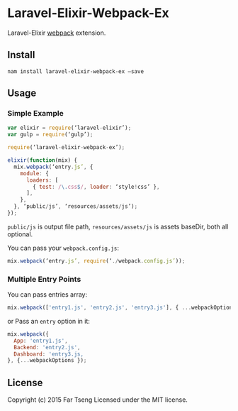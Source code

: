 # Laravel-Elixir-Webpack-Ex

Laravel-Elixir [webpack](https://github.com/webpack/webpack) extension.

## Install
```
nam install laravel-elixir-webpack-ex —save
```

## Usage

### Simple Example

```js
var elixir = require(‘laravel-elixir’);
var gulp = require(‘gulp’);

require(‘laravel-elixir-webpack-ex’);

elixir(function(mix) {
  mix.webpack(‘entry.js’, {
    module: {
      loaders: [
        { test: /\.css$/, loader: ‘style!css’ },
      ],
    },
  }, ‘public/js’, ‘resources/assets/js’);
});
```

`public/js` is output file path, `resources/assets/js` is assets baseDir, both all optional.


You can pass your `webpack.config.js`:

```js
mix.webpack(‘entry.js’, require(‘./webpack.config.js’));
```

### Multiple Entry Points

You can pass entries array:

```js
mix.webpack(['entry1.js', 'entry2.js', 'entry3.js'], { ...webpackOptions });
```

or Pass an `entry` option in it:

```js
mix.webpack({
  App: 'entry1.js',
  Backend: 'entry2.js',
  Dashboard: 'entry3.js,
}, {...webpackOptions });
```

## License
Copyright (c) 2015 Far Tseng
Licensed under the MIT license.